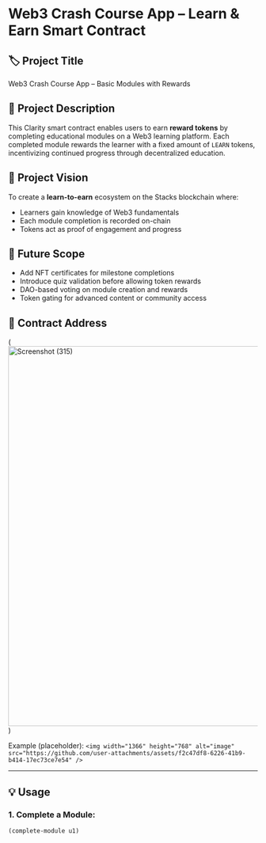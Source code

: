 # Web3 Crash Course App – Learn & Earn Smart Contract

## 🏷️ Project Title
Web3 Crash Course App – Basic Modules with Rewards

## 📄 Project Description
This Clarity smart contract enables users to earn **reward tokens** by completing educational modules on a Web3 learning platform. Each completed module rewards the learner with a fixed amount of `LEARN` tokens, incentivizing continued progress through decentralized education.

## 🌟 Project Vision
To create a **learn-to-earn** ecosystem on the Stacks blockchain where:
- Learners gain knowledge of Web3 fundamentals
- Each module completion is recorded on-chain
- Tokens act as proof of engagement and progress

## 🚀 Future Scope
- Add NFT certificates for milestone completions
- Introduce quiz validation before allowing token rewards
- DAO-based voting on module creation and rewards
- Token gating for advanced content or community access

## 🔐 Contract Address
(<img width="1366" height="768" alt="Screenshot (315)" src="https://github.com/user-attachments/assets/3c63782b-0cad-4fbb-9981-ee105eed0342" />
)

Example (placeholder):
`<img width="1366" height="768" alt="image" src="https://github.com/user-attachments/assets/f2c47df8-6226-41b9-b414-17ec73ce7e54" />
`

---

## 💡 Usage

### 1. Complete a Module:
```clarity
(complete-module u1)
